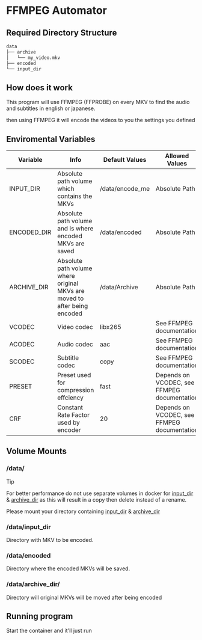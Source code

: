 # FFMPEG Automator

## Required Directory Structure

```sh
data
├── archive
│   └── my_video.mkv
├── encoded
└── input_dir
```

## How does it work

This program will use FFMPEG (FFPROBE) on every MKV to find the audio and subtitles in english or japanese.

then using FFMPEG it will encode the videos to you the settings you defined

## Enviromental Variables

| Variable | Info | Default Values | Allowed Values |
|-|-|-|-|
| INPUT_DIR | Absolute path volume which contains the MKVs | /data/encode_me | Absolute Path |
| ENCODED_DIR | Absolute path volume and is where encoded MKVs are saved | /data/encoded | Absolute Path |
| ARCHIVE_DIR | Absolute path volume where original MKVs are moved to after being encoded | /data/Archive | Absolute Path |
| VCODEC | Video codec | libx265 | See FFMPEG documentation |
| ACODEC | Audio codec | aac | See FFMPEG documentation |
| SCODEC | Subtitle codec | copy | See FFMPEG documentation |
| PRESET | Preset used for compression effciency | fast | Depends on VCODEC, see FFMPEG documentation |
| CRF | Constant Rate Factor used by encoder | 20 | Depends on VCODEC, see FFMPEG documentation |

## Volume Mounts

### /data/

> [!TIP]
> For better performance do not use separate volumes in docker for [input_dir](#datainput_dir) &
> [archive_dir](#dataarchive_dir) as this will result in a copy then delete instead of a rename.

Please mount your directory containing [input_dir](#datainput_dir) & [archive_dir](#dataarchive_dir)

### /data/input_dir

Directory with MKV to be encoded.

### /data/encoded

Directory where the encoded MKVs will be saved.

### /data/archive_dir/

Directory will original MKVs will be moved after being encoded

## Running program

Start the container and it'll just run

